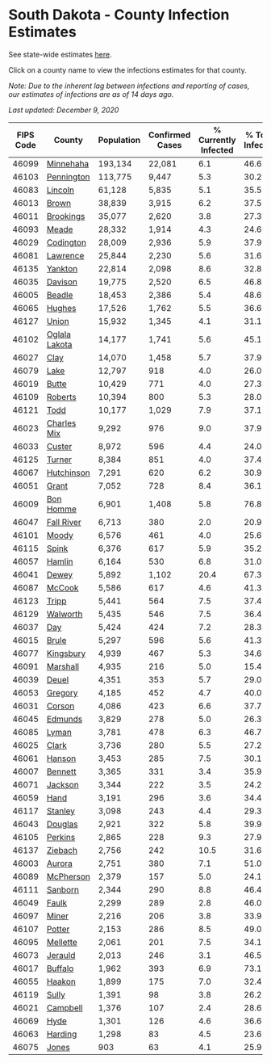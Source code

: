 # South Dakota - County Infection Estimates

See state-wide estimates [here](/infections/us-sd).

Click on a county name to view the infections estimates for that county.

*Note: Due to the inherent lag between infections and reporting of cases, our estimates of infections are as of 14 days ago.*

*Last updated: December 9, 2020*

|   FIPS Code |                         County |   Population |   Confirmed Cases |   % Currently Infected |   % Total Infected |
|-------------|--------------------------------|--------------|-------------------|------------------------|--------------------|
|       46099 |         [Minnehaha](minnehaha) |      193,134 |            22,081 |                    6.1 |               46.6 |
|       46103 |       [Pennington](pennington) |      113,775 |             9,447 |                    5.3 |               30.2 |
|       46083 |             [Lincoln](lincoln) |       61,128 |             5,835 |                    5.1 |               35.5 |
|       46013 |                 [Brown](brown) |       38,839 |             3,915 |                    6.2 |               37.5 |
|       46011 |         [Brookings](brookings) |       35,077 |             2,620 |                    3.8 |               27.3 |
|       46093 |                 [Meade](meade) |       28,332 |             1,914 |                    4.3 |               24.6 |
|       46029 |         [Codington](codington) |       28,009 |             2,936 |                    5.9 |               37.9 |
|       46081 |           [Lawrence](lawrence) |       25,844 |             2,230 |                    5.6 |               31.6 |
|       46135 |             [Yankton](yankton) |       22,814 |             2,098 |                    8.6 |               32.8 |
|       46035 |             [Davison](davison) |       19,775 |             2,520 |                    6.5 |               46.8 |
|       46005 |               [Beadle](beadle) |       18,453 |             2,386 |                    5.4 |               48.6 |
|       46065 |               [Hughes](hughes) |       17,526 |             1,762 |                    5.5 |               36.6 |
|       46127 |                 [Union](union) |       15,932 |             1,345 |                    4.1 |               31.1 |
|       46102 | [Oglala Lakota](oglala-lakota) |       14,177 |             1,741 |                    5.6 |               45.1 |
|       46027 |                   [Clay](clay) |       14,070 |             1,458 |                    5.7 |               37.9 |
|       46079 |                   [Lake](lake) |       12,797 |               918 |                    4.0 |               26.0 |
|       46019 |                 [Butte](butte) |       10,429 |               771 |                    4.0 |               27.3 |
|       46109 |             [Roberts](roberts) |       10,394 |               800 |                    5.3 |               28.0 |
|       46121 |                   [Todd](todd) |       10,177 |             1,029 |                    7.9 |               37.1 |
|       46023 |     [Charles Mix](charles-mix) |        9,292 |               976 |                    9.0 |               37.9 |
|       46033 |               [Custer](custer) |        8,972 |               596 |                    4.4 |               24.0 |
|       46125 |               [Turner](turner) |        8,384 |               851 |                    4.0 |               37.4 |
|       46067 |       [Hutchinson](hutchinson) |        7,291 |               620 |                    6.2 |               30.9 |
|       46051 |                 [Grant](grant) |        7,052 |               728 |                    8.4 |               36.1 |
|       46009 |         [Bon Homme](bon-homme) |        6,901 |             1,408 |                    5.8 |               76.8 |
|       46047 |       [Fall River](fall-river) |        6,713 |               380 |                    2.0 |               20.9 |
|       46101 |                 [Moody](moody) |        6,576 |               461 |                    4.0 |               25.6 |
|       46115 |                 [Spink](spink) |        6,376 |               617 |                    5.9 |               35.2 |
|       46057 |               [Hamlin](hamlin) |        6,164 |               530 |                    6.8 |               31.0 |
|       46041 |                 [Dewey](dewey) |        5,892 |             1,102 |                   20.4 |               67.3 |
|       46087 |               [McCook](mccook) |        5,586 |               617 |                    4.6 |               41.3 |
|       46123 |                 [Tripp](tripp) |        5,441 |               564 |                    7.5 |               37.4 |
|       46129 |           [Walworth](walworth) |        5,435 |               546 |                    7.5 |               36.4 |
|       46037 |                     [Day](day) |        5,424 |               424 |                    7.2 |               28.3 |
|       46015 |                 [Brule](brule) |        5,297 |               596 |                    5.6 |               41.3 |
|       46077 |         [Kingsbury](kingsbury) |        4,939 |               467 |                    5.3 |               34.6 |
|       46091 |           [Marshall](marshall) |        4,935 |               216 |                    5.0 |               15.4 |
|       46039 |                 [Deuel](deuel) |        4,351 |               353 |                    5.7 |               29.0 |
|       46053 |             [Gregory](gregory) |        4,185 |               452 |                    4.7 |               40.0 |
|       46031 |               [Corson](corson) |        4,086 |               423 |                    6.6 |               37.7 |
|       46045 |             [Edmunds](edmunds) |        3,829 |               278 |                    5.0 |               26.3 |
|       46085 |                 [Lyman](lyman) |        3,781 |               478 |                    6.3 |               46.7 |
|       46025 |                 [Clark](clark) |        3,736 |               280 |                    5.5 |               27.2 |
|       46061 |               [Hanson](hanson) |        3,453 |               285 |                    7.5 |               30.1 |
|       46007 |             [Bennett](bennett) |        3,365 |               331 |                    3.4 |               35.9 |
|       46071 |             [Jackson](jackson) |        3,344 |               222 |                    3.5 |               24.2 |
|       46059 |                   [Hand](hand) |        3,191 |               296 |                    3.6 |               34.4 |
|       46117 |             [Stanley](stanley) |        3,098 |               243 |                    4.4 |               29.3 |
|       46043 |             [Douglas](douglas) |        2,921 |               322 |                    5.8 |               39.9 |
|       46105 |             [Perkins](perkins) |        2,865 |               228 |                    9.3 |               27.9 |
|       46137 |             [Ziebach](ziebach) |        2,756 |               242 |                   10.5 |               31.6 |
|       46003 |               [Aurora](aurora) |        2,751 |               380 |                    7.1 |               51.0 |
|       46089 |         [McPherson](mcpherson) |        2,379 |               157 |                    5.0 |               24.1 |
|       46111 |             [Sanborn](sanborn) |        2,344 |               290 |                    8.8 |               46.4 |
|       46049 |                 [Faulk](faulk) |        2,299 |               289 |                    2.8 |               46.0 |
|       46097 |                 [Miner](miner) |        2,216 |               206 |                    3.8 |               33.9 |
|       46107 |               [Potter](potter) |        2,153 |               286 |                    8.5 |               49.0 |
|       46095 |           [Mellette](mellette) |        2,061 |               201 |                    7.5 |               34.1 |
|       46073 |             [Jerauld](jerauld) |        2,013 |               246 |                    3.1 |               46.5 |
|       46017 |             [Buffalo](buffalo) |        1,962 |               393 |                    6.9 |               73.1 |
|       46055 |               [Haakon](haakon) |        1,899 |               175 |                    7.0 |               32.4 |
|       46119 |                 [Sully](sully) |        1,391 |                98 |                    3.8 |               26.2 |
|       46021 |           [Campbell](campbell) |        1,376 |               107 |                    2.4 |               28.6 |
|       46069 |                   [Hyde](hyde) |        1,301 |               126 |                    4.6 |               36.6 |
|       46063 |             [Harding](harding) |        1,298 |                83 |                    4.5 |               23.6 |
|       46075 |                 [Jones](jones) |          903 |                63 |                    4.1 |               25.9 |